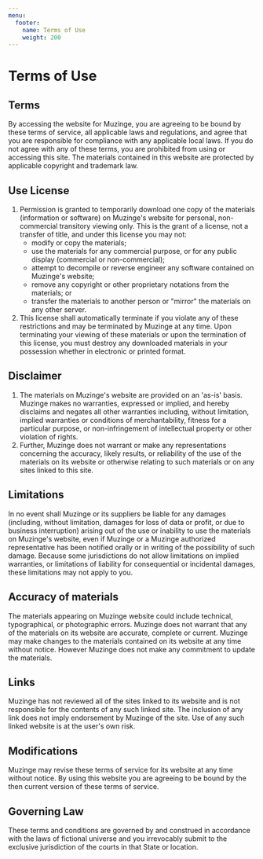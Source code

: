 ```yaml
---
menu:
  footer:
    name: Terms of Use
    weight: 200
---
```

Terms of Use
============
## Terms

By accessing the website for Muzinge, you are agreeing to be bound by these terms of service, all applicable laws and regulations, and agree that you are responsible for compliance with any applicable local laws. If you do not agree with any of these terms, you are prohibited from using or accessing this site. The materials contained in this website are protected by applicable copyright and trademark law.

## Use License

1.  Permission is granted to temporarily download one copy of the materials (information or software) on Muzinge's website for personal, non-commercial transitory viewing only. This is the grant of a license, not a transfer of title, and under this license you may not:
    *  modify or copy the materials;
    *  use the materials for any commercial purpose, or for any public display (commercial or non-commercial);
    *  attempt to decompile or reverse engineer any software contained on Muzinge's website;
    *  remove any copyright or other proprietary notations from the materials; or
    *  transfer the materials to another person or "mirror" the materials on any other server.
2.  This license shall automatically terminate if you violate any of these restrictions and may be terminated by Muzinge at any time. Upon terminating your viewing of these materials or upon the termination of this license, you must destroy any downloaded materials in your possession whether in electronic or printed format.

## Disclaimer

1.  The materials on Muzinge's website are provided on an 'as-is' basis. Muzinge makes no warranties, expressed or implied, and hereby disclaims and negates all other warranties including, without limitation, implied warranties or conditions of merchantability, fitness for a particular purpose, or non-infringement of intellectual property or other violation of rights.
2.  Further, Muzinge does not warrant or make any representations concerning the accuracy, likely results, or reliability of the use of the materials on its website or otherwise relating to such materials or on any sites linked to this site.

## Limitations

In no event shall Muzinge or its suppliers be liable for any damages (including, without limitation, damages for loss of data or profit, or due to business interruption) arising out of the use or inability to use the materials on Muzinge's website, even if Muzinge or a Muzinge authorized representative has been notified orally or in writing of the possibility of such damage. Because some jurisdictions do not allow limitations on implied warranties, or limitations of liability for consequential or incidental damages, these limitations may not apply to you.

## Accuracy of materials

The materials appearing on Muzinge website could include technical, typographical, or photographic errors. Muzinge does not warrant that any of the materials on its website are accurate, complete or current. Muzinge may make changes to the materials contained on its website at any time without notice. However Muzinge does not make any commitment to update the materials.

## Links

Muzinge has not reviewed all of the sites linked to its website and is not responsible for the contents of any such linked site. The inclusion of any link does not imply endorsement by Muzinge of the site. Use of any such linked website is at the user's own risk.

## Modifications

Muzinge may revise these terms of service for its website at any time without notice. By using this website you are agreeing to be bound by the then current version of these terms of service.

## Governing Law

These terms and conditions are governed by and construed in accordance with the laws of fictional universe and you irrevocably submit to the exclusive jurisdiction of the courts in that State or location.